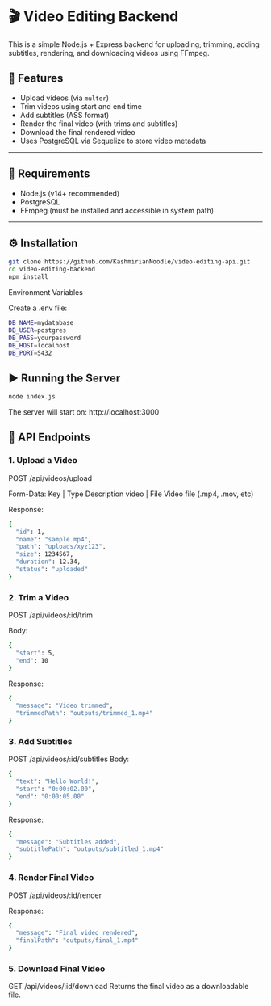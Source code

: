 # 🎬 Video Editing Backend

This is a simple Node.js + Express backend for uploading, trimming, adding subtitles, rendering, and downloading videos using FFmpeg.

## 🚀 Features

- Upload videos (via `multer`)
- Trim videos using start and end time
- Add subtitles (ASS format)
- Render the final video (with trims and subtitles)
- Download the final rendered video
- Uses PostgreSQL via Sequelize to store video metadata

---

## 🧾 Requirements

- Node.js (v14+ recommended)
- PostgreSQL
- FFmpeg (must be installed and accessible in system path)

---

## ⚙️ Installation

```bash
git clone https://github.com/KashmirianNoodle/video-editing-api.git
cd video-editing-backend
npm install
```

Environment Variables

Create a .env file:

```bash
DB_NAME=mydatabase
DB_USER=postgres
DB_PASS=yourpassword
DB_HOST=localhost
DB_PORT=5432
```
## ▶️ Running the Server

```bash
node index.js
```
The server will start on: http://localhost:3000


## 📁 API Endpoints
### 1. Upload a Video

POST /api/videos/upload

Form-Data:
Key   |	Type	Description
video | File	Video file (.mp4, .mov, etc)

Response:
```bash
{
  "id": 1,
  "name": "sample.mp4",
  "path": "uploads/xyz123",
  "size": 1234567,
  "duration": 12.34,
  "status": "uploaded"
}
```

### 2. Trim a Video

POST /api/videos/:id/trim

Body:
```bash
{
  "start": 5,
  "end": 10
}
```
Response:
```bash
{
  "message": "Video trimmed",
  "trimmedPath": "outputs/trimmed_1.mp4"
}
```

### 3. Add Subtitles

POST /api/videos/:id/subtitles
Body:
```bash
{
  "text": "Hello World!",
  "start": "0:00:02.00",
  "end": "0:00:05.00"
}
```
Response:
```bash
{
  "message": "Subtitles added",
  "subtitlePath": "outputs/subtitled_1.mp4"
}
```

### 4. Render Final Video

POST /api/videos/:id/render

Response:
```bash
{
  "message": "Final video rendered",
  "finalPath": "outputs/final_1.mp4"
}
```

### 5. Download Final Video

GET /api/videos/:id/download
Returns the final video as a downloadable file.